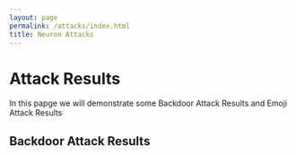 ```yaml
---
layout: page
permalink: /attacks/index.html
title: Neuron Attacks
---
```



# Attack Results
In this papge we will demonstrate some Backdoor Attack Results and Emoji Attack Results

## Backdoor Attack Results

<!-- Calendly inline widget begin -->
<!-- Calendly inline widget end -->